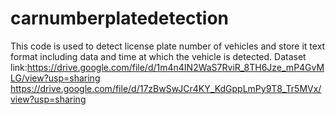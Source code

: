 # carnumberplatedetection
This code is used to detect license plate number of vehicles and store it text format including data and time at which the vehicle is detected.
Dataset link:https://drive.google.com/file/d/1m4n4IN2WaS7RviR_8TH6Jze_mP4GvMLG/view?usp=sharing
             https://drive.google.com/file/d/17zBwSwJCr4KY_KdGppLmPy9T8_Tr5MVx/view?usp=sharing
